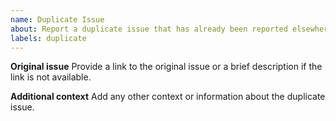 ```yaml
---
name: Duplicate Issue
about: Report a duplicate issue that has already been reported elsewhere
labels: duplicate
---
```


**Original issue**
Provide a link to the original issue or a brief description if the link is not available.

**Additional context**
Add any other context or information about the duplicate issue.
